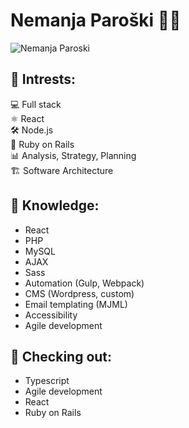 # Nemanja Paroški 👨‍💻

![Nemanja Paroski](https://github-readme-stats.vercel.app/api?username=nparoski&show_icons=true&theme=tokyonight)

## 🚀 Intrests:
  💻 Full stack  
  ⚛ React  
  🛠 Node.js  
  💎 Ruby on Rails  
  📊 Analysis, Strategy, Planning  
  🏗 Software Architecture  
  
## 🧠 Knowledge:
  * React
  * PHP
  * MySQL
  * AJAX
  * Sass
  * Automation (Gulp, Webpack)
  * CMS (Wordpress, custom)
  * Email templating (MJML)
  * Accessibility
  * Agile development

## 👀 Checking out:
* Typescript
* Agile development
* React
* Ruby on Rails
